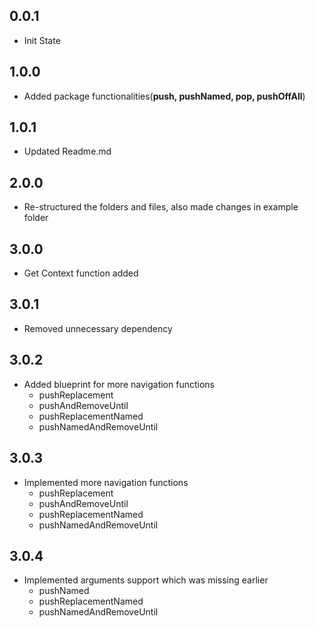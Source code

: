 ## 0.0.1

* Init State

## 1.0.0

* Added package functionalities(**push, pushNamed, pop, pushOffAll**)

## 1.0.1
* Updated Readme.md

## 2.0.0
* Re-structured the folders and files, also made changes in example folder

## 3.0.0
* Get Context function added

## 3.0.1
* Removed unnecessary dependency
## 3.0.2
* Added blueprint for more navigation functions
    - pushReplacement
    - pushAndRemoveUntil
    - pushReplacementNamed
    - pushNamedAndRemoveUntil
    
## 3.0.3
* Implemented more navigation functions
    - pushReplacement
    - pushAndRemoveUntil
    - pushReplacementNamed
    - pushNamedAndRemoveUntil

## 3.0.4
* Implemented arguments support which was missing earlier
    - pushNamed
    - pushReplacementNamed
    - pushNamedAndRemoveUntil